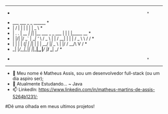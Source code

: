 *******************************************************************
*                                                                 *
*    ___  ___      _   _                     ______               *
*    |  \/  |     | | | |                    |  _  \              *
*    | .  . | __ _| |_| |__   ___ _   _ ___  | | | |_____   __    *
*    | |\/| |/ _` | __| '_ \ / _ \ | | / __| | | | / _ \ \ / /    *
*    | |  | | (_| | |_| | | |  __/ |_| \__ \ | |/ /  __/\ V /     *
*    \_|  |_/\__,_|\__|_| |_|\___|\__,_|___/ |___/ \___| \_/      *
*                                                                 *
*******************************************************************

- 👋 Meu nome é Matheus Assis, sou um desenvolvedor full-stack (ou um dia aspiro ser);
- 🌱 Atualmente Estudando...
         ~ Java
- 📫 LinkedIn: https://www.linkedin.com/in/matheus-martins-de-assis-5264b1231/;

#Dê uma olhada em meus ultimos projetos!
